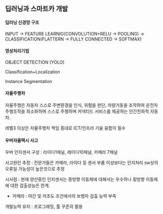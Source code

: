 ## 딥러닝과 스마트카 개발

#### 딥러닝 신경망 구조

INPUT -> FEATURE LEARNIG(CONVOLUTION+RELU -> POOLING) -> CLASSIFICATION(FLATTERN -> FULLY CONNECTED -> SOFTMAX)

#### 영상처리기법

OBJECT DETECTION (YOLO)

Classification+Localization

Instance Segmentation

#### 자율주행차

자율주행은 자동차 스스로 주변환경을 인식, 위험을 판단, 차량거동을 조작하여 운전자 주행조작을 최소화하며 스스로 주행하며 커넥티드 서비스를 제공하는 인간친화적 자동차.

레벨3 이상은 자율주행차 책임 증대로 ICT/인프라 기술 융합이 필수

#### 우버자율택시 사고

우버 인지센서 구성 : 라이다1채널, 레이다10채널, 카메라 7채널

사고원인 추정 : 전문가들은 카메라, 라이다 등 센서 부품 이상보다는 인지처리 sw상의 오류일 가능성이 높은것으로 추정

시사점 : 현재 양산중인 인지센서는 종방향 이동체에 대해서는 우수하나 횡방향 이동체에 대한 검출성능은 한계. 

- 카메라 : 야간 및 저조도 조건에서의 보행자 검출 능력 부족

개발능력 유지 : 프로그래밍, 툴 꾸준히 활용

